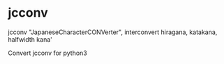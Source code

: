 # jcconv
jcconv "JapaneseCharacterCONVerter", interconvert hiragana, katakana, halfwidth kana'

Convert jcconv for python3
